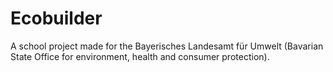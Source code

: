 # Ecobuilder

A school project made for the Bayerisches Landesamt für Umwelt (Bavarian State Office for environment, health and consumer protection).

